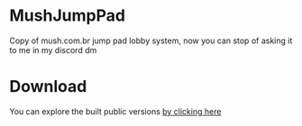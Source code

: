 # MushJumpPad
Copy of mush.com.br jump pad lobby system, now you can stop of asking it to me in my discord dm

# Download
You can explore the built public versions [by clicking here](https://github.com/syncwrld/MushJumpPad/releases)
